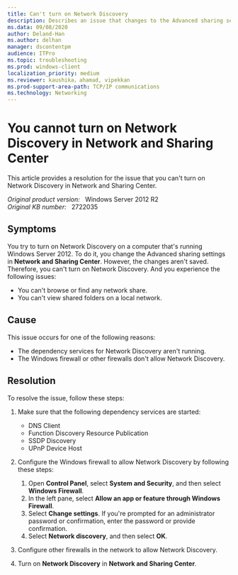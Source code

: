 ```yaml
---
title: Can't turn on Network Discovery
description: Describes an issue that changes to the Advanced sharing settings in **Network and Sharing Center** aren't saved. So you can't turn on Network Discovery.
ms.data: 09/08/2020
author: Deland-Han
ms.author: delhan
manager: dscontentpm
audience: ITPro
ms.topic: troubleshooting
ms.prod: windows-client
localization_priority: medium
ms.reviewer: kaushika，ahamad, vipekkan
ms.prod-support-area-path: TCP/IP communications
ms.technology: Networking
---
```

# You cannot turn on Network Discovery in Network and Sharing Center

This article provides a resolution for the issue that you can't turn on Network Discovery in Network and Sharing Center.

_Original product version:_ &nbsp; Windows Server 2012 R2  
_Original KB number:_ &nbsp; 2722035

## Symptoms

You try to turn on Network Discovery on a computer that's running Windows Server 2012. To do it, you change the Advanced sharing settings in **Network and Sharing Center**. However, the changes aren't saved. Therefore, you can't turn on Network Discovery. And you experience the following issues:

- You can't browse or find any network share.
- You can't view shared folders on a local network.

## Cause

This issue occurs for one of the following reasons:

- The dependency services for Network Discovery aren't running.
- The Windows firewall or other firewalls don't allow Network Discovery.

## Resolution

To resolve the issue, follow these steps:

1. Make sure that the following dependency services are started:
   - DNS Client
   - Function Discovery Resource Publication
   - SSDP Discovery
   - UPnP Device Host

2. Configure the Windows firewall to allow Network Discovery by following these steps:

      1. Open **Control Panel**, select **System and Security**, and then select **Windows Firewall**.
      2. In the left pane, select **Allow an app or feature through Windows Firewall**.
      3. Select **Change settings**. If you're prompted for an administrator password or confirmation, enter the password or provide confirmation.
      4. Select **Network discovery**, and then select **OK**.

3. Configure other firewalls in the network to allow Network Discovery.
4. Turn on **Network Discovery** in **Network and Sharing Center**.
